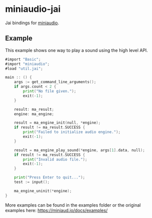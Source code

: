 miniaudio-jai
=============
Jai bindings for [miniaudio](https://github.com/mackron/miniaudio).

Example
-------

This example shows one way to play a sound using the high level API.

```go
#import "Basic";
#import "miniaudio";
#load "util.jai";

main :: () {
    args := get_command_line_arguments();
    if args.count < 2 {
        print("No file given.");
        exit(-1);
    }

    result: ma_result;
    engine: ma_engine;

    result = ma_engine_init(null, *engine);
    if result != ma_result.SUCCESS {
        print("Failed to initialize audio engine.");
        exit(-1);
    }

    result = ma_engine_play_sound(*engine, args[1].data, null);
    if result != ma_result.SUCCESS {
        print("Invalid audio file.");
        exit(-1);
    }

    print("Press Enter to quit...");
    test := input();

    ma_engine_uninit(*engine);
}
```

More examples can be found in the examples folder or the original examples here: https://miniaud.io/docs/examples/